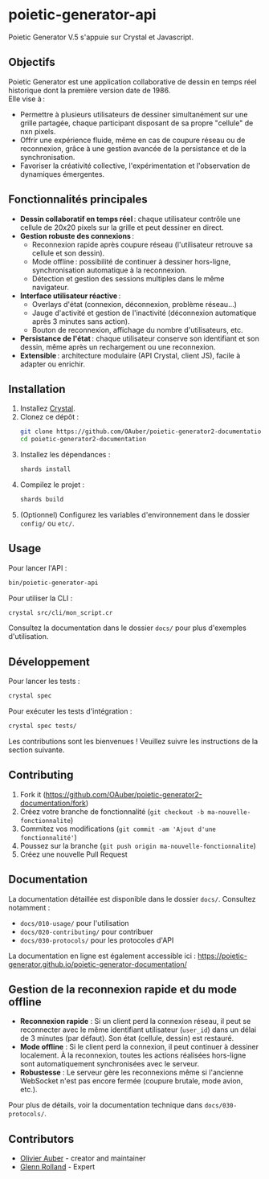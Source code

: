 # poietic-generator-api

Poietic Generator V.5 s'appuie sur Crystal et Javascript.

## Objectifs

Poietic Generator est une application collaborative de dessin en temps réel historique dont la première version date de 1986.  
Elle vise à :
- Permettre à plusieurs utilisateurs de dessiner simultanément sur une grille partagée, chaque participant disposant de sa propre "cellule" de nxn pixels.
- Offrir une expérience fluide, même en cas de coupure réseau ou de reconnexion, grâce à une gestion avancée de la persistance et de la synchronisation.
- Favoriser la créativité collective, l'expérimentation et l'observation de dynamiques émergentes.

## Fonctionnalités principales

- **Dessin collaboratif en temps réel** : chaque utilisateur contrôle une cellule de 20x20 pixels sur la grille et peut dessiner en direct.
- **Gestion robuste des connexions** :
  - Reconnexion rapide après coupure réseau (l'utilisateur retrouve sa cellule et son dessin).
  - Mode offline : possibilité de continuer à dessiner hors-ligne, synchronisation automatique à la reconnexion.
  - Détection et gestion des sessions multiples dans le même navigateur.
- **Interface utilisateur réactive** :
  - Overlays d'état (connexion, déconnexion, problème réseau…)
  - Jauge d'activité et gestion de l'inactivité (déconnexion automatique après 3 minutes sans action).
  - Bouton de reconnexion, affichage du nombre d'utilisateurs, etc.
- **Persistance de l'état** : chaque utilisateur conserve son identifiant et son dessin, même après un rechargement ou une reconnexion.
- **Extensible** : architecture modulaire (API Crystal, client JS), facile à adapter ou enrichir.

## Installation

1. Installez [Crystal](https://crystal-lang.org/install/).
2. Clonez ce dépôt :
   ```sh
   git clone https://github.com/OAuber/poietic-generator2-documentation.git
   cd poietic-generator2-documentation
   ```
3. Installez les dépendances :
   ```sh
   shards install
   ```
4. Compilez le projet :
   ```sh
   shards build
   ```
5. (Optionnel) Configurez les variables d'environnement dans le dossier `config/` ou `etc/`.

## Usage

Pour lancer l'API :
```sh
bin/poietic-generator-api
```

Pour utiliser la CLI :
```sh
crystal src/cli/mon_script.cr
```

Consultez la documentation dans le dossier `docs/` pour plus d'exemples d'utilisation.

## Développement

Pour lancer les tests :
```sh
crystal spec
```

Pour exécuter les tests d'intégration :
```sh
crystal spec tests/
```

Les contributions sont les bienvenues ! Veuillez suivre les instructions de la section suivante.

## Contributing

1. Fork it (<https://github.com/OAuber/poietic-generator2-documentation/fork>)
2. Créez votre branche de fonctionnalité (`git checkout -b ma-nouvelle-fonctionnalite`)
3. Commitez vos modifications (`git commit -am 'Ajout d'une fonctionnalité'`)
4. Poussez sur la branche (`git push origin ma-nouvelle-fonctionnalite`)
5. Créez une nouvelle Pull Request

## Documentation

La documentation détaillée est disponible dans le dossier `docs/`. Consultez notamment :
- `docs/010-usage/` pour l'utilisation
- `docs/020-contributing/` pour contribuer
- `docs/030-protocols/` pour les protocoles d'API

La documentation en ligne est également accessible ici :
https://poietic-generator.github.io/poietic-generator-documentation/

## Gestion de la reconnexion rapide et du mode offline

- **Reconnexion rapide** : Si un client perd la connexion réseau, il peut se reconnecter avec le même identifiant utilisateur (`user_id`) dans un délai de 3 minutes (par défaut). Son état (cellule, dessin) est restauré.
- **Mode offline** : Si le client perd la connexion, il peut continuer à dessiner localement. À la reconnexion, toutes les actions réalisées hors-ligne sont automatiquement synchronisées avec le serveur.
- **Robustesse** : Le serveur gère les reconnexions même si l'ancienne WebSocket n'est pas encore fermée (coupure brutale, mode avion, etc.).

Pour plus de détails, voir la documentation technique dans `docs/030-protocols/`.

## Contributors

- [Olivier Auber](https://github.com/OAuber) - creator and maintainer
- [Glenn Rolland](https://github.com/glenux) - Expert
